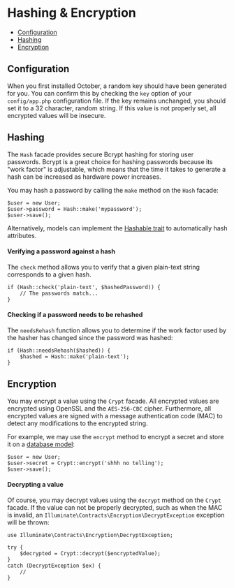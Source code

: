 # Hashing & Encryption

- [Configuration](#configuration)
- [Hashing](#hashing)
- [Encryption](#encryption)

<a name="configuration"></a>
## Configuration

When you first installed October, a random key should have been generated for you. You can confirm this by checking the `key` option of your `config/app.php` configuration file. If the key remains unchanged, you should set it to a 32 character, random string. If this value is not properly set, all encrypted values will be insecure.

<a name="hashing"></a>
## Hashing

The `Hash` facade provides secure Bcrypt hashing for storing user passwords. Bcrypt is a great choice for hashing passwords because its "work factor" is adjustable, which means that the time it takes to generate a hash can be increased as hardware power increases.

You may hash a password by calling the `make` method on the `Hash` facade:

    $user = new User;
    $user->password = Hash::make('mypassword');
    $user->save();

Alternatively, models can implement the [Hashable trait](../database/traits#hashable) to automatically hash attributes.

#### Verifying a password against a hash

The `check` method allows you to verify that a given plain-text string corresponds to a given hash.

    if (Hash::check('plain-text', $hashedPassword)) {
        // The passwords match...
    }

#### Checking if a password needs to be rehashed

The `needsRehash` function allows you to determine if the work factor used by the hasher has changed since the password was hashed:

    if (Hash::needsRehash($hashed)) {
        $hashed = Hash::make('plain-text');
    }

<a name="encryption"></a>
## Encryption

You may encrypt a value using the `Crypt` facade. All encrypted values are encrypted using OpenSSL and the `AES-256-CBC` cipher. Furthermore, all encrypted values are signed with a message authentication code (MAC) to detect any modifications to the encrypted string.

For example, we may use the `encrypt` method to encrypt a secret and store it on a [database model](../database/model):

    $user = new User;
    $user->secret = Crypt::encrypt('shhh no telling');
    $user->save();

#### Decrypting a value

Of course, you may decrypt values using the `decrypt` method on the `Crypt` facade. If the value can not be properly decrypted, such as when the MAC is invalid, an `Illuminate\Contracts\Encryption\DecryptException` exception will be thrown:

    use Illuminate\Contracts\Encryption\DecryptException;

    try {
        $decrypted = Crypt::decrypt($encryptedValue);
    }
    catch (DecryptException $ex) {
        //
    }
